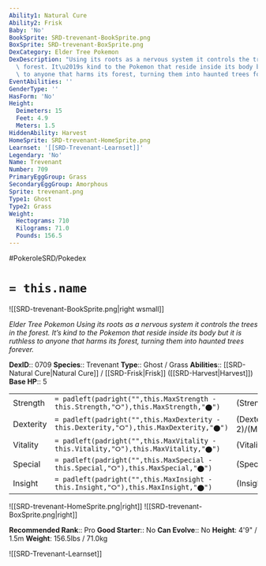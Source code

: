 ```yaml
---
Ability1: Natural Cure
Ability2: Frisk
Baby: 'No'
BookSprite: SRD-trevenant-BookSprite.png
BoxSprite: SRD-trevenant-BoxSprite.png
DexCategory: Elder Tree Pokemon
DexDescription: "Using its roots as a nervous system it controls the trees in the\
  \ forest. It\u2019s kind to the Pokemon that reside inside its body but it is ruthless\
  \ to anyone that harms its forest, turning them into haunted trees forever."
EventAbilities: ''
GenderType: ''
HasForm: 'No'
Height:
  Deimeters: 15
  Feet: 4.9
  Meters: 1.5
HiddenAbility: Harvest
HomeSprite: SRD-trevenant-HomeSprite.png
Learnset: '[[SRD-Trevenant-Learnset]]'
Legendary: 'No'
Name: Trevenant
Number: 709
PrimaryEggGroup: Grass
SecondaryEggGroup: Amorphous
Sprite: trevenant.png
Type1: Ghost
Type2: Grass
Weight:
  Hectograms: 710
  Kilograms: 71.0
  Pounds: 156.5
---
```


#PokeroleSRD/Pokedex

# `= this.name`

![[SRD-trevenant-BookSprite.png|right wsmall]]

*Elder Tree Pokemon*
*Using its roots as a nervous system it controls the trees in the forest. It’s kind to the Pokemon that reside inside its body but it is ruthless to anyone that harms its forest, turning them into haunted trees forever.*

**DexID**:: 0709
**Species**:: Trevenant
**Type**:: Ghost / Grass
**Abilities**:: [[SRD-Natural Cure|Natural Cure]] / [[SRD-Frisk|Frisk]] ([[SRD-Harvest|Harvest]])
**Base HP**:: 5

|           |                                                                                        |                                          |
| --------- | -------------------------------------------------------------------------------------- | ---------------------------------------- |
| Strength  | `= padleft(padright("",this.MaxStrength - this.Strength,"⭘"),this.MaxStrength,"⬤")`    | (Strength::3)/(MaxStrength::6)   |
| Dexterity | `= padleft(padright("",this.MaxDexterity - this.Dexterity,"⭘"),this.MaxDexterity,"⬤")` | (Dexterity:: 2)/(MaxDexterity::4) |
| Vitality  | `= padleft(padright("",this.MaxVitality - this.Vitality,"⭘"),this.MaxVitality,"⬤")`    | (Vitality::2)/(MaxVitality::5)   |
| Special   | `= padleft(padright("",this.MaxSpecial - this.Special,"⭘"),this.MaxSpecial,"⬤")`       | (Special::2)/(MaxSpecial::4)     |
| Insight   | `= padleft(padright("",this.MaxInsight - this.Insight,"⭘"),this.MaxInsight,"⬤")`       | (Insight::2)/(MaxInsight::5)     |

![[SRD-trevenant-HomeSprite.png|right]]
![[SRD-trevenant-BoxSprite.png|right]]

**Recommended Rank**:: Pro
**Good Starter**:: No
**Can Evolve**:: No
**Height**: 4'9" / 1.5m
**Weight**: 156.5lbs / 71.0kg

![[SRD-Trevenant-Learnset]]